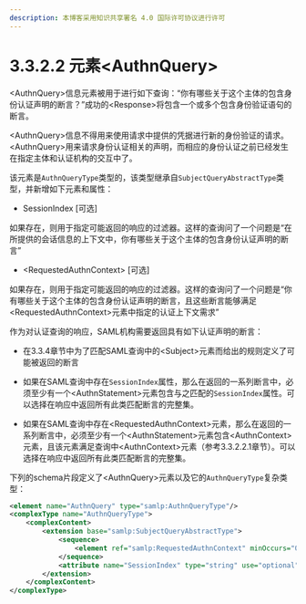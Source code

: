 ```yaml
---
description: 本博客采用知识共享署名 4.0 国际许可协议进行许可
---
```


# 3.3.2.2 元素\<AuthnQuery\>

\<AuthnQuery\>信息元素被用于进行如下查询：“你有哪些关于这个主体的包含身份认证声明的断言？”成功的\<Response\>将包含一个或多个包含身份验证语句的断言。

\<AuthnQuery\>信息不得用来使用请求中提供的凭据进行新的身份验证的请求。\<AuthnQuery\>用来请求身份认证相关的声明，而相应的身份认证之前已经发生在指定主体和认证机构的交互中了。

该元素是```AuthnQueryType```类型的，该类型继承自```SubjectQueryAbstractType```类型，并新增如下元素和属性：

+ SessionIndex [可选]

如果存在，则用于指定可能返回的响应的过滤器。这样的查询问了一个问题是“在所提供的会话信息的上下文中，你有哪些关于这个主体的包含身份认证声明的断言”

+ \<RequestedAuthnContext\> [可选]

如果存在，则用于指定可能返回的响应的过滤器。这样的查询问了一个问题是“你有哪些关于这个主体的包含身份认证声明的断言，且这些断言能够满足\<RequestedAuthnContext\>元素中指定的认证上下文需求”

作为对认证查询的响应，SAML机构需要返回具有如下认证声明的断言：

+ 在3.3.4章节中为了匹配SAML查询中的\<Subject\>元素而给出的规则定义了可能被返回的断言

+ 如果在SAML查询中存在```SessionIndex```属性，那么在返回的一系列断言中，必须至少有一个\<AuthnStatement\>元素包含与之匹配的```SessionIndex```属性。可以选择在响应中返回所有此类匹配断言的完整集。

+ 如果在SAML查询中存在\<RequestedAuthnContext\>元素，那么在返回的一系列断言中，必须至少有一个\<AuthnStatement\>元素包含\<AuthnContext\>元素，且该元素满足查询中\<AuthnContext\>元素（参考3.3.2.2.1章节）。可以选择在响应中返回所有此类匹配断言的完整集。

下列的schema片段定义了\<AuthnQuery\>元素以及它的```AuthnQueryType```复杂类型：

```xml
<element name="AuthnQuery" type="samlp:AuthnQueryType"/>
<complexType name="AuthnQueryType">
    <complexContent>
        <extension base="samlp:SubjectQueryAbstractType">
            <sequence>
                <element ref="samlp:RequestedAuthnContext" minOccurs="0"/>
            </sequence>
            <attribute name="SessionIndex" type="string" use="optional"/>
        </extension>
    </complexContent>
</complexType>
```